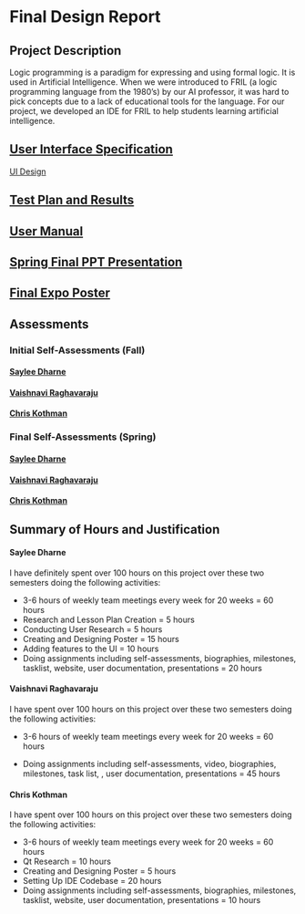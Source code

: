 # Final Design Report
## Project Description 
Logic programming is a paradigm for expressing and using formal logic. It is used in Artificial Intelligence. When we were introduced to FRIL (a logic programming language from the 1980’s) by our AI professor, it was hard to pick concepts due to a lack of educational tools for the language. For our project, we developed an IDE for FRIL to help students learning artificial intelligence.

## [User Interface Specification](https://github.com/cssko/fril_ide/blob/Sem2Assignments/Assignments/Fall2019/Assignment4-DesignDiagrams/Assignment4-DesignDiagrams.md)

[UI Design](https://github.com/cssko/fril_ide/blob/Sem2Assignments/Assignments/Spring2020/Assignment7-FinalDesignReport/images/UI_Diagram.jpg)

## [Test Plan and Results](https://github.com/cssko/fril_ide/blob/Sem2Assignments/Assignments/Spring2020/Assignment1-TestingPlan/TestingPlan.md)

## [User Manual](https://github.com/cssko/fril_ide/tree/Sem2Assignments/Assignments/Spring2020/Assignment2-UserDocumentation)

## [Spring Final PPT Presentation](https://docs.google.com/presentation/d/1iJhzB7ImjfKxby1IJDtcmeyAMRX-BxNlE_JhbUarN6Y/edit?usp=sharing)

## [Final Expo Poster](https://drive.google.com/file/d/1QO8qWm2Ut4ZgpVFPPMVKAAyju13xlUkE/view?usp=sharing)

## Assessments

### Initial Self-Assessments (Fall)
#### [Saylee Dharne](https://github.com/cssko/fril_ide/blob/Sem2Assignments/Assignments/Fall2019/Assignment3-IndividualCapstoneAssessment/Assignment3-SayleeDharne.md)
#### [Vaishnavi Raghavaraju](https://github.com/cssko/fril_ide/blob/Sem2Assignments/Assignments/Fall2019/Assignment3-IndividualCapstoneAssessment/Assignment3-VaishnaviRaghavaraju.md)
#### [Chris Kothman]()

### Final Self-Assessments (Spring)
#### [Saylee Dharne](https://github.com/cssko/fril_ide/blob/Sem2Assignments/Assignments/Spring2020/Assignment6-SelfAssessment/SelfAssessment_SayleeDharne.md)
#### [Vaishnavi Raghavaraju](https://github.com/cssko/fril_ide/blob/Sem2Assignments/Assignments/Spring2020/Assignment6-SelfAssessment/Self_Reflection_Essay_Vaishnavi.md)
#### [Chris Kothman](https://github.com/cssko/fril_ide/blob/Sem2Assignments/Assignments/Spring2020/Assignment6-SelfAssessment/SelfAssessment_ChrisKothman.md)
    
## Summary of Hours and Justification

#### Saylee Dharne
I have definitely spent over 100 hours on this project over these two semesters doing the following activities:
* 3-6 hours of weekly team meetings every week for 20 weeks = 60 hours
* Research and Lesson Plan Creation = 5 hours
* Conducting User Research = 5 hours
* Creating and Designing Poster = 15 hours
* Adding features to the UI = 10 hours
* Doing assignments including self-assessments, biographies, milestones, tasklist, website, user documentation, presentations = 20 hours

#### Vaishnavi Raghavaraju
I have spent over 100 hours on this project over these two semesters doing the following activities:

* 3-6 hours of weekly team meetings every week for 20 weeks = 60 hours

* Doing assignments including self-assessments, video, biographies, milestones, task list, , user documentation, presentations = 45 hours

#### Chris Kothman
I have spent over 100 hours on this project over these two semesters doing the following activities:

* 3-6 hours of weekly team meetings every week for 20 weeks = 60 hours
* Qt Research = 10 hours
* Creating and Designing Poster = 5 hours
* Setting Up IDE Codebase = 20 hours
* Doing assignments including self-assessments, biographies, milestones, tasklist, website, user documentation, presentations = 10 hours
